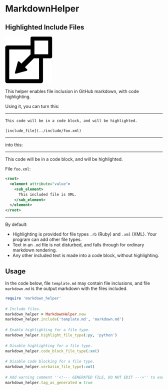 # MarkdownHelper

## Highlighted Include Files

<img src="/images/include.png" width="150">

This helper enables file inclusion in GitHub markdown, with code highlighting.

Using it, you can turn this:
____
```
This code will be in a code block, and will be highlighted.

[include_file](../include/foo.xml)
```
____
into this:
____
This code will be in a code block, and will be highlighted.

File <code>foo.xml</code>:
```xml
<root>
  <element attribute="value">
    <sub_element>
      This included file is XML.
    </sub_element>
  </element>
</root>
```
____
By default:
 
  * Highlighting is provided for file types ```.rb``` (Ruby) and ```.xml``` (XML}.  Your program can add other file types.
  * Text in an ```.md``` file is not disturbed, and falls through for ordinary markdown rendering.
  * Any other included text is made into a code block, without highlighting.
  
## Usage

In the code below, file ```template.md``` may contain file inclusions, and file ```markdown.md``` is the output markdown with the files included.

```ruby
require 'markdown_helper'

# Include files.
markdown_helper = MarkdownHelper.new
markdown_helper.include('template.md', 'markdown.md')

# Enable highlighting for a file type.
markdown_helper.highlight_file_type(:py, 'python')

# Disable highlighting for a file type.
markdown_helper.code_block_file_type(:xml)

# Disable code blocking for a file type.
markdown_helper.verbatim_file_type(:xml)

# Add warning comment ''<!--- GENERATED FILE, DO NOT EDIT --->'' to each output file.
markdown_helper.tag_as_generated = true
```
